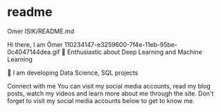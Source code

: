 # readme
Omer ISIK/README.md

Hi there, I am Ömer
110234147-e3259600-7f4e-11eb-95be-0c4047144dea.gif
🧡 Enthusiastic about Deep Learning and Machine Learning



🙌
I am developing Data Science, SQL projects

Connect with me
You can visit my social media accounts, read my blog posts, watch my videos and learn more about me through the site. Don't forget to visit my social media accounts below to get to know me.

